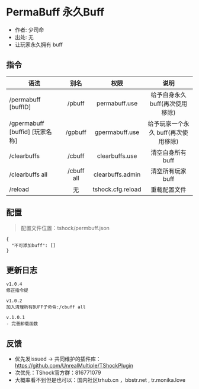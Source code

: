 # PermaBuff 永久Buff

- 作者: 少司命
- 出处: 无
- 让玩家永久拥有 buff

## 指令

| 语法                             | 别名  |       权限       |                   说明                   |
| -------------------------------- | :---: | :--------------: | :--------------------------------------: |
| /permabuff [buffID]  |  /pbuff  |  permabuff.use  |   给予自身永久 buff(再次使用移除)   |
| /gpermabuff [buffid] [玩家名称] |  /gpbuff  |  gpermabuff.use | 给予玩家一个永久 buff(再次使用移除) |
| /clearbuffs  |  /cbuff  |  clearbuffs.use | 清空自身所有 buff |
| /clearbuffs all   |  /cbuff all  |  clearbuffs.admin | 清空所有玩家 buff |
| /reload  | 无 |   tshock.cfg.reload    |    重载配置文件    |

## 配置
> 配置文件位置：tshock/permbuff.json
```json5
{
  "不可添加buff": []
}
```
## 更新日志

```
v1.0.4
修正指令提

v1.0.2
加入清理所有BUFF子命令:/cbuff all

v.1.0.1
- 完善卸载函数
```


## 反馈
- 优先发issued -> 共同维护的插件库：https://github.com/UnrealMultiple/TShockPlugin
- 次优先：TShock官方群：816771079
- 大概率看不到但是也可以：国内社区trhub.cn ，bbstr.net , tr.monika.love
